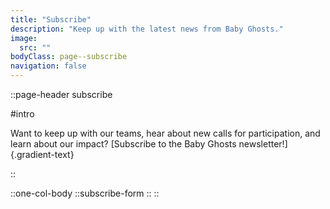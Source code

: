 ```yaml
---
title: "Subscribe"
description: "Keep up with the latest news from Baby Ghosts."
image:
  src: ""
bodyClass: page--subscribe
navigation: false
---
```


::page-header
subscribe

#intro

Want to keep up with our teams, hear about new calls for participation, and learn about our impact? [Subscribe to the Baby Ghosts newsletter!]{.gradient-text}

::

::one-col-body
  ::subscribe-form
  ::
::